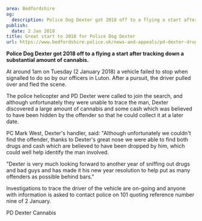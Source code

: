 ```yaml
area: Bedfordshire
og:
  description: Police Dog Dexter got 2018 off to a flying a start after tracking down a substantial amount of cannabis.
publish:
  date: 2 Jan 2018
title: Great start to 2018 for Police Dog Dexter
url: https://www.bedfordshire.police.uk/news-and-appeals/pd-dexter-drugs-luton
```

**Police Dog Dexter got 2018 off to a flying a start after tracking down a substantial amount of cannabis.**

At around 1am on Tuesday (2 January 2018) a vehicle failed to stop when signalled to do so by our officers in Luton. After a pursuit, the driver pulled over and fled the scene.

The police helicopter and PD Dexter were called to join the search, and although unfortunately they were unable to trace the man, Dexter discovered a large amount of cannabis and some cash which was believed to have been hidden by the offender so that he could collect it at a later date.

PC Mark West, Dexter's handler, said: "Although unfortunately we couldn't find the offender, thanks to Dexter's great nose we were able to find both drugs and cash which are believed to have been dropped by him, which could well help identify the man involved.

"Dexter is very much looking forward to another year of sniffing out drugs and bad guys and has made it his new year resolution to help put as many offenders as possible behind bars."

Investigations to trace the driver of the vehicle are on-going and anyone with information is asked to contact police on 101 quoting reference number nine of 2 January.

PD Dexter Cannabis
